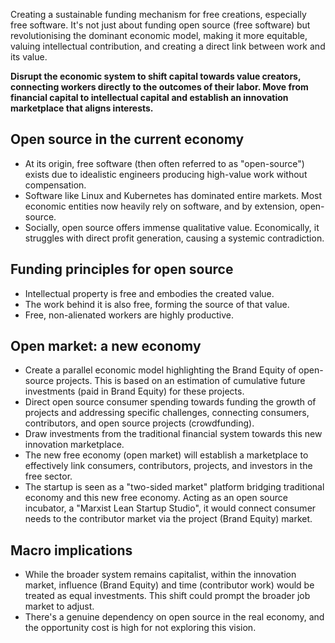 Creating a sustainable funding mechanism for free creations, especially free software. It's not just about funding open source (free software) but revolutionising the dominant economic model, making it more equitable, valuing intellectual contribution, and creating a direct link between work and its value.

**Disrupt the economic system to shift capital towards value creators, connecting workers directly to the outcomes of their labor. Move from financial capital to intellectual capital and establish an innovation marketplace that aligns interests.**

## Open source in the current economy

   - At its origin, free software (then often referred to as "open-source") exists due to idealistic engineers producing high-value work without compensation.
   - Software like Linux and Kubernetes has dominated entire markets. Most economic entities now heavily rely on software, and by extension, open-source.
   - Socially, open source offers immense qualitative value. Economically, it struggles with direct profit generation, causing a systemic contradiction.

## Funding principles for open source

   - Intellectual property is free and embodies the created value.
   - The work behind it is also free, forming the source of that value.
   - Free, non-alienated workers are highly productive.

## Open market: a new economy

   - Create a parallel economic model highlighting the Brand Equity of open-source projects. This is based on an estimation of cumulative future investments (paid in Brand Equity) for these projects.
   - Direct open source consumer spending towards funding the growth of projects and addressing specific challenges, connecting consumers, contributors, and open source projects (crowdfunding).
   - Draw investments from the traditional financial system towards this new innovation marketplace.
   - The new free economy (open market) will establish a marketplace to effectively link consumers, contributors, projects, and investors in the free sector.
   - The startup is seen as a "two-sided market" platform bridging traditional economy and this new free economy. Acting as an open source incubator, a "Marxist Lean Startup Studio", it would connect consumer needs to the contributor market via the project (Brand Equity) market.

## Macro implications

   - While the broader system remains capitalist, within the innovation market, influence (Brand Equity) and time (contributor work) would be treated as equal investments. This shift could prompt the broader job market to adjust.
   - There's a genuine dependency on open source in the real economy, and the opportunity cost is high for not exploring this vision.
